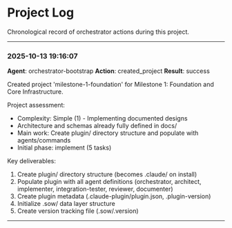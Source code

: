 # Project Log

Chronological record of orchestrator actions during this project.

---

### 2025-10-13 19:16:07

**Agent**: orchestrator-bootstrap
**Action**: created_project
**Result**: success

Created project 'milestone-1-foundation' for Milestone 1: Foundation and Core Infrastructure.

Project assessment:
- Complexity: Simple (1) - Implementing documented designs
- Architecture and schemas already fully defined in docs/
- Main work: Create plugin/ directory structure and populate with agents/commands
- Initial phase: implement (5 tasks)

Key deliverables:
1. Create plugin/ directory structure (becomes .claude/ on install)
2. Populate plugin with all agent definitions (orchestrator, architect, implementer, integration-tester, reviewer, documenter)
3. Create plugin metadata (.claude-plugin/plugin.json, .plugin-version)
4. Initialize .sow/ data layer structure
5. Create version tracking file (.sow/.version)

---
